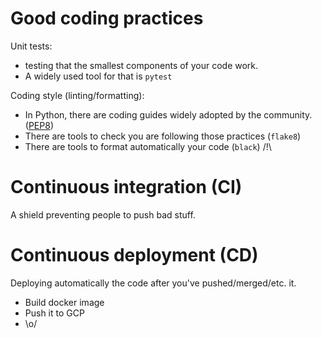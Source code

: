 # Good coding practices
Unit tests:
* testing that the smallest components of your code work.
* A widely used tool for that is `pytest`

Coding style (linting/formatting):
* In Python, there are coding guides widely adopted by the community. ([PEP8](https://peps.python.org/pep-0008/))
* There are tools to check you are following those practices (`flake8`)
* There are tools to format automatically your code (`black`) /!\

# Continuous integration (CI)
A shield preventing people to push bad stuff.

# Continuous deployment (CD)
Deploying automatically the code after you've pushed/merged/etc. it.
* Build docker image
* Push it to GCP
* \o/

